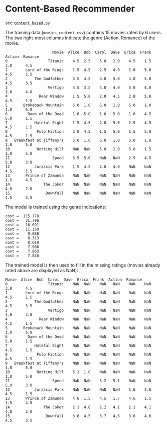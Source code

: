 # Content-Based Recommender

see [`content_based.py`](content_based.py)

The training data (`movies_content.csv`) contains 15 movies rated by 6 users.
The two right-most columns indicate the genre (Action, Romance) of the movie.

                         Movie  Alice  Bob  Carol  Dave  Erica  Frank  Action  Romance
    0                  Titanic    4.5  2.5    5.0   2.0    4.5    1.5     3.0      4.5
    1        Lord of the Rings    1.5  4.5    2.5   4.0    1.0    5.0     4.5      1.5
    2            The Godfather    3.5  4.5    3.0   5.0    4.0    5.0     4.5      3.5
    3                  Vertigo    4.5  3.5    4.0   4.0    5.0    4.0     3.0      4.0
    4              Rear Window    1.5  5.0    2.0   4.5    2.0    5.0     4.5      1.5
    5       Brokeback Mountain    5.0  1.0    5.0   1.0    5.0    1.0     1.0      5.0
    6         Dawn of the Dead    1.0  5.0    1.0   5.0    1.0    4.5     5.0      1.5
    7            Hateful Eight    1.5  4.5    2.0   5.0    2.5    4.5     4.5      1.5
    8             Pulp Fiction    2.0  4.5    1.5   5.0    1.5    5.0     4.5      1.5
    9   Breakfast at Tiffany's    5.0  1.0    5.0   1.0    5.0    1.0     1.0      5.0
    10            Notting Hill    NaN  NaN    5.0   2.0    5.0    1.5     1.0      5.0
    11                   Speed    3.5  5.0    NaN   NaN    2.5    4.5     5.0      3.0
    12           Jurassic Park    1.5  4.5    2.0   4.0    NaN    NaN     4.5      1.5
    13       Prince of Zamunda    NaN  NaN    NaN   NaN    NaN    NaN     1.5      4.5
    14               The Joker    NaN  NaN    NaN   NaN    NaN    NaN     4.0      2.0
    15                Downfall    NaN  NaN    NaN   NaN    NaN    NaN     4.5      3.5

The model is trained using the genre indications:

    cost =  115.170
    cost =   31.796
    cost =   16.691
    cost =   11.150
    cost =    9.088
    cost =    8.313
    cost =    8.019
    cost =    7.906
    cost =    7.863
    cost =    7.846

The trained model is then used to fill in the missing ratings (movies already
rated above are displayed as NaN):

    Movie  Alice  Bob  Carol  Dave  Erica  Frank  Action  Romance
    0                  Titanic    NaN  NaN    NaN   NaN    NaN    NaN     3.0      4.5
    1        Lord of the Rings    NaN  NaN    NaN   NaN    NaN    NaN     4.5      1.5
    2            The Godfather    NaN  NaN    NaN   NaN    NaN    NaN     4.5      3.5
    3                  Vertigo    NaN  NaN    NaN   NaN    NaN    NaN     3.0      4.0
    4              Rear Window    NaN  NaN    NaN   NaN    NaN    NaN     4.5      1.5
    5       Brokeback Mountain    NaN  NaN    NaN   NaN    NaN    NaN     1.0      5.0
    6         Dawn of the Dead    NaN  NaN    NaN   NaN    NaN    NaN     5.0      1.5
    7            Hateful Eight    NaN  NaN    NaN   NaN    NaN    NaN     4.5      1.5
    8             Pulp Fiction    NaN  NaN    NaN   NaN    NaN    NaN     4.5      1.5
    9   Breakfast at Tiffany's    NaN  NaN    NaN   NaN    NaN    NaN     1.0      5.0
    10            Notting Hill    5.1  1.0    NaN   NaN    NaN    NaN     1.0      5.0
    11                   Speed    NaN  NaN    3.2   5.1    NaN    NaN     5.0      3.0
    12           Jurassic Park    NaN  NaN    NaN   NaN    1.6    4.6     4.5      1.5
    13       Prince of Zamunda    4.6  1.5    4.5   1.7    4.6    1.5     1.5      4.5
    14               The Joker    2.1  4.0    2.2   4.1    2.1    4.1     4.0      2.0
    15                Downfall    3.6  4.5    3.7   4.6    3.6    4.6     4.5      3.5

